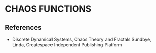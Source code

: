 # CHAOS FUNCTIONS
## References
- Discrete Dynamical Systems, Chaos Theory and Fractals
  Sundbye, Linda, Createspace Independent Publishing Platform
